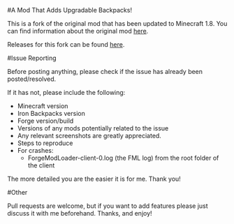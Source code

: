 #A Mod That Adds Upgradable Backpacks!

This is a fork of the original mod that has been updated to Minecraft 1.8. You can find information about the original mod [here](http://www.minecraftforum.net/forums/mapping-and-modding/minecraft-mods/2331340-iron-backpacks).

Releases for this fork can be found [here](https://github.com/TehNut/IronBackpacks/releases).

#Issue Reporting

Before posting anything, please check if the issue has already been posted/resolved.

If it has not, please include the following:

* Minecraft version
* Iron Backpacks version
* Forge version/build
* Versions of any mods potentially related to the issue
* Any relevant screenshots are greatly appreciated.
* Steps to reproduce
* For crashes:
    * ForgeModLoader-client-0.log (the FML log) from the root folder of the client

The more detailed you are the easier it is for me. Thank you!

#Other

Pull requests are welcome, but if you want to add features please just discuss it with me beforehand. Thanks, and enjoy!



